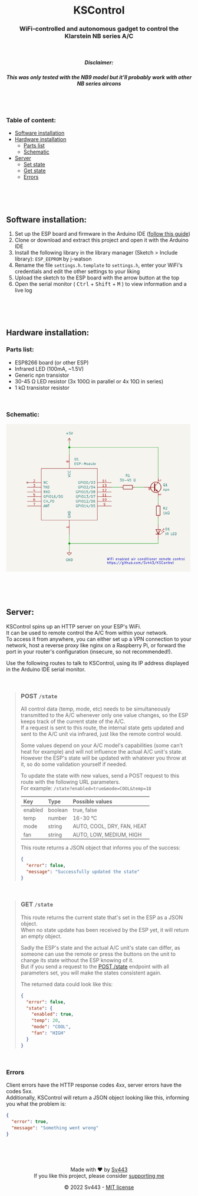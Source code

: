 <div align="center" style="text-align:center;">

# KSControl
### WiFi-controlled and autonomous gadget to control the Klarstein NB series A/C

<br>

##### Disclaimer:
##### This was only tested with the NB9 model but it'll probably work with other NB series aircons

</div>

<br><br>

### Table of content:

- [Software installation](#software-installation)
- [Hardware installation](#hardware-installation)
  - [Parts list](#parts-list)
  - [Schematic](#schematic)
- [Server](#server)
  - [Set state](#post-state)
  - [Get state](#get-state)
  - [Errors](#errors)

<br><br><br>

## Software installation:
1. Set up the ESP board and firmware in the Arduino IDE ([follow this guide](https://randomnerdtutorials.com/how-to-install-esp8266-board-arduino-ide/))
2. Clone or download and extract this project and open it with the Arduino IDE
3. Install the following library in the library manager (Sketch > Include library): `ESP_EEPROM` by j-watson
4. Rename the file `settings.h.template` to `settings.h`, enter your WiFi's credentials and edit the other settings to your liking
5. Upload the sketch to the ESP board with the arrow button at the top
6. Open the serial monitor ( <kbd>Ctrl</kbd> + <kbd>Shift</kbd> + <kbd>M</kbd> ) to view information and a live log

<br><br><br>

## Hardware installation:

### Parts list:
- ESP8266 board (or other ESP)
- Infrared LED (100mA, ~1.5V)
- Generic npn transistor
- 30-45 Ω LED resistor (3x 100Ω in parallel or 4x 10Ω in series)
- 1 kΩ transistor resistor

<br>

### Schematic:
<a href="./resources/Schematic/Schematic.svg"><img alt="schematic image" src="./resources/Schematic/Schematic.svg" height="400" /></a>

<br><br><br>

## Server:
KSControl spins up an HTTP server on your ESP's WiFi.  
It can be used to remote control the A/C from within your network.  
To access it from anywhere, you can either set up a VPN connection to your network, host a reverse proxy like nginx on a Raspberry Pi, or forward the port in your router's configuration (insecure, so not recommended!).  
  
Use the following routes to talk to KSControl, using its IP address displayed in the Arduino IDE serial monitor.  

<br>

> ### POST `/state`
> All control data (temp, mode, etc) needs to be simultaneously transmitted to the A/C whenever only one value changes, so the ESP keeps track of the current state of the A/C.  
> If a request is sent to this route, the internal state gets updated and sent to the A/C unit via infrared, just like the remote control would.  
>   
> Some values depend on your A/C model's capabilities (some can't heat for example) and will not influence the actual A/C unit's state.  
> However the ESP's state will be updated with whatever you throw at it, so do some validation yourself if needed.  
>   
> To update the state with new values, send a POST request to this route with the following URL parameters.  
> For example: `/state?enabled=true&mode=COOL&temp=18`
> 
> | Key | Type | Possible values |
> | :-- | :-- | :-- |
> | enabled | boolean | true, false |
> | temp | number | 16-30 °C |
> | mode | string | AUTO, COOL, DRY, FAN, HEAT |
> | fan | string | AUTO, LOW, MEDIUM, HIGH |
>   
> This route returns a JSON object that informs you of the success:
> ```json
> {
>   "error": false,
>   "message": "Successfully updated the state"
> }
> ```

<br>

> ### GET `/state`
> This route returns the current state that's set in the ESP as a JSON object.  
> When no state update has been received by the ESP yet, it will return an empty object.  
>   
> Sadly the ESP's state and the actual A/C unit's state can differ, as someone can use the remote or press the buttons on the unit to change its state without the ESP knowing of it.  
> But if you send a request to the [POST /state](#post-state) endpoint with all parameters set, you will make the states consistent again.  
>   
> The returned data could look like this:
> ```json
> {
>   "error": false,
>   "state": {
>     "enabled": true,
>     "temp": 20,
>     "mode": "COOL",
>     "fan": "HIGH"
>   }
> }
> ```

<br>

### Errors
Client errors have the HTTP response codes 4xx, server errors have the codes 5xx.  
Additionally, KSControl will return a JSON object looking like this, informing you what the problem is:
```json
{
  "error": true,
  "message": "Something went wrong"
}
```

<br><br><br>

<div align="center" style="text-align: center;">

Made with ❤️ by [Sv443](https://github.com/Sv443)  
If you like this project, please consider [supporting me](https://github.com/sponsors/Sv443)  
  
© 2022 Sv443 - [MIT license](./LICENSE.txt)

</div>
